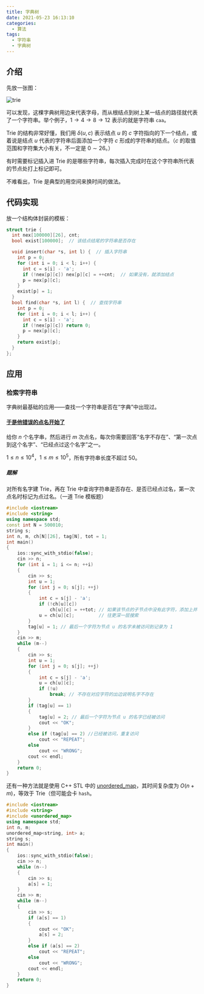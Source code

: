 ```yaml
---
title: 字典树
date: 2021-05-23 16:13:10
categories:
  - 算法
tags:
  - 字符串
  - 字典树
---
```

## 介绍

先放一张图：

![trie](./img/trie/trie.png)

可以发现，这棵字典树用边来代表字母，而从根结点到树上某一结点的路径就代表了一个字符串。举个例子，$1\to4\to 8\to 12$ 表示的就是字符串 `caa`。

Trie 的结构非常好懂，我们用 $\delta(u,c)$ 表示结点 $u$ 的 $c$ 字符指向的下一个结点，或着说是结点 $u$ 代表的字符串后面添加一个字符 $c$ 形成的字符串的结点。（$c$ 的取值范围和字符集大小有关，不一定是 $0\sim 26$。）

有时需要标记插入进 Trie 的是哪些字符串，每次插入完成时在这个字符串所代表的节点处打上标记即可。

不难看出，Trie 是典型的用空间来换时间的做法。

## 代码实现

放一个结构体封装的模板：

```cpp
struct trie {
  int nex[100000][26], cnt;
  bool exist[100000];  // 该结点结尾的字符串是否存在

  void insert(char *s, int l) {  // 插入字符串
    int p = 0;
    for (int i = 0; i < l; i++) {
      int c = s[i] - 'a';
      if (!nex[p][c]) nex[p][c] = ++cnt;  // 如果没有，就添加结点
      p = nex[p][c];
    }
    exist[p] = 1;
  }
  bool find(char *s, int l) {  // 查找字符串
    int p = 0;
    for (int i = 0; i < l; i++) {
      int c = s[i] - 'a';
      if (!nex[p][c]) return 0;
      p = nex[p][c];
    }
    return exist[p];
  }
};
```

## 应用

### 检索字符串

字典树最基础的应用——查找一个字符串是否在“字典”中出现过。

#### [于是他错误的点名开始了](https://www.luogu.com.cn/problem/P2580)

给你 $n$ 个名字串，然后进行 $m$ 次点名，每次你需要回答“名字不存在”、“第一次点到这个名字”、“已经点过这个名字”之一。

$1\le n\le 10^4$，$1\le m\le 10^5$，所有字符串长度不超过 $50$。  

##### 题解

对所有名字建 Trie，再在 Trie 中查询字符串是否存在、是否已经点过名，第一次点名时标记为点过名。（一道 Trie 模板题）

```cpp
#include <iostream>
#include <string>
using namespace std;
const int N = 500010;
string s;
int n, m, ch[N][26], tag[N], tot = 1;
int main()
{
    ios::sync_with_stdio(false);
    cin >> n;
    for (int i = 1; i <= n; ++i)
    {
        cin >> s;
        int u = 1;
        for (int j = 0; s[j]; ++j)
        {
            int c = s[j] - 'a';
            if (!ch[u][c])
                ch[u][c] = ++tot; // 如果该节点的子节点中没有此字符，添加上并将该字符的节点号记录为++tot
            u = ch[u][c];         // 往更深一层搜索
        }
        tag[u] = 1; // 最后一个字符为节点 u 的名字未被访问到记录为 1
    }
    cin >> m;
    while (m--)
    {
        cin >> s;
        int u = 1;
        for (int j = 0; s[j]; ++j)
        {
            int c = s[j] - 'a';
            u = ch[u][c];
            if (!u)
                break; // 不存在对应字符的出边说明名字不存在
        }
        if (tag[u] == 1)
        {
            tag[u] = 2; // 最后一个字符为节点 u 的名字已经被访问
            cout << "OK";
        }
        else if (tag[u] == 2) //已经被访问，重复访问
            cout << "REPEAT";
        else
            cout << "WRONG";
        cout << endl;
    }
    return 0;
}
```

还有一种方法就是使用 C++ STL 中的 [unordered_map](https://en.cppreference.com/w/cpp/container/unordered_map)，其时间复杂度为 $O(n+m)$，等效于 Trie（但可能会卡 `hash`。

```cpp
#include <iostream>
#include <string>
#include <unordered_map>
using namespace std;
int n, m;
unordered_map<string, int> a;
string s;
int main()
{
    ios::sync_with_stdio(false);
    cin >> n;
    while (n--)
    {
        cin >> s;
        a[s] = 1;
    }
    cin >> m;
    while (m--)
    {
        cin >> s;
        if (a[s] == 1)
        {
            cout << "OK";
            a[s] = 2;
        }
        else if (a[s] == 2)
            cout << "REPEAT";
        else
            cout << "WRONG";
        cout << endl;
    }
    return 0;
}
```